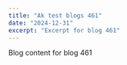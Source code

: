 ```yaml
---
title: "Ak test blogs 461"
date: "2024-12-31"
excerpt: "Excerpt for blog 461"
---
```


Blog content for blog 461